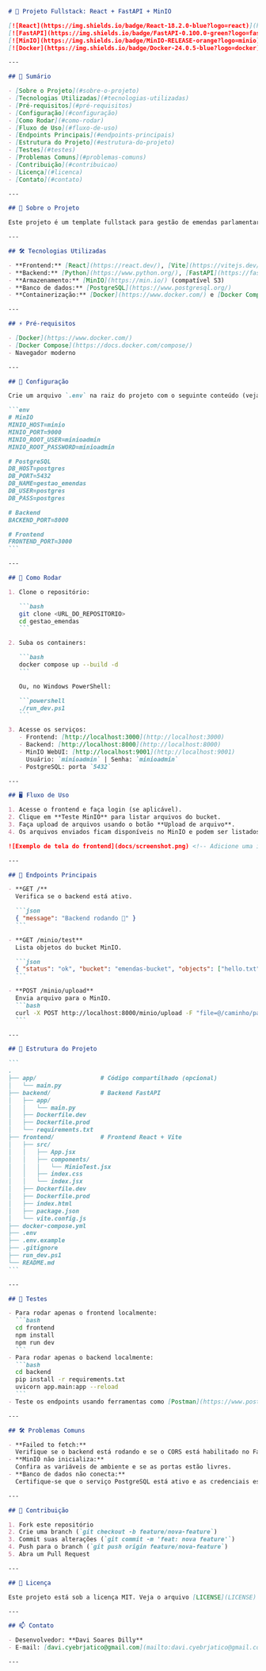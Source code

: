 ````markdown
# 🚀 Projeto Fullstack: React + FastAPI + MinIO

[![React](https://img.shields.io/badge/React-18.2.0-blue?logo=react)](https://react.dev/)
[![FastAPI](https://img.shields.io/badge/FastAPI-0.100.0-green?logo=fastapi)](https://fastapi.tiangolo.com/)
[![MinIO](https://img.shields.io/badge/MinIO-RELEASE-orange?logo=minio)](https://min.io/)
[![Docker](https://img.shields.io/badge/Docker-24.0.5-blue?logo=docker)](https://www.docker.com/)

---

## 📑 Sumário

- [Sobre o Projeto](#sobre-o-projeto)
- [Tecnologias Utilizadas](#tecnologias-utilizadas)
- [Pré-requisitos](#pré-requisitos)
- [Configuração](#configuração)
- [Como Rodar](#como-rodar)
- [Fluxo de Uso](#fluxo-de-uso)
- [Endpoints Principais](#endpoints-principais)
- [Estrutura do Projeto](#estrutura-do-projeto)
- [Testes](#testes)
- [Problemas Comuns](#problemas-comuns)
- [Contribuição](#contribuicao)
- [Licença](#licenca)
- [Contato](#contato)

---

## 📝 Sobre o Projeto

Este projeto é um template fullstack para gestão de emendas parlamentares, com upload de arquivos via MinIO, frontend em React (Vite) e backend em FastAPI. O objetivo é facilitar o armazenamento e consulta de documentos de forma segura e escalável.

---

## 🛠 Tecnologias Utilizadas

- **Frontend:** [React](https://react.dev/), [Vite](https://vitejs.dev/)
- **Backend:** [Python](https://www.python.org/), [FastAPI](https://fastapi.tiangolo.com/)
- **Armazenamento:** [MinIO](https://min.io/) (compatível S3)
- **Banco de dados:** [PostgreSQL](https://www.postgresql.org/)
- **Containerização:** [Docker](https://www.docker.com/) e [Docker Compose](https://docs.docker.com/compose/)

---

## ⚡ Pré-requisitos

- [Docker](https://www.docker.com/)
- [Docker Compose](https://docs.docker.com/compose/)
- Navegador moderno

---

## 🔧 Configuração

Crie um arquivo `.env` na raiz do projeto com o seguinte conteúdo (veja também `.env.example`):

```env
# MinIO
MINIO_HOST=minio
MINIO_PORT=9000
MINIO_ROOT_USER=minioadmin
MINIO_ROOT_PASSWORD=minioadmin

# PostgreSQL
DB_HOST=postgres
DB_PORT=5432
DB_NAME=gestao_emendas
DB_USER=postgres
DB_PASS=postgres

# Backend
BACKEND_PORT=8000

# Frontend
FRONTEND_PORT=3000
```

---

## 🏃 Como Rodar

1. Clone o repositório:

   ```bash
   git clone <URL_DO_REPOSITORIO>
   cd gestao_emendas
   ```

2. Suba os containers:

   ```bash
   docker compose up --build -d
   ```

   Ou, no Windows PowerShell:

   ```powershell
   ./run_dev.ps1
   ```

3. Acesse os serviços:
   - Frontend: [http://localhost:3000](http://localhost:3000)
   - Backend: [http://localhost:8000](http://localhost:8000)
   - MinIO WebUI: [http://localhost:9001](http://localhost:9001)  
     Usuário: `minioadmin` | Senha: `minioadmin`
   - PostgreSQL: porta `5432`

---

## 🖥️ Fluxo de Uso

1. Acesse o frontend e faça login (se aplicável).
2. Clique em **Teste MinIO** para listar arquivos do bucket.
3. Faça upload de arquivos usando o botão **Upload de arquivo**.
4. Os arquivos enviados ficam disponíveis no MinIO e podem ser listados no frontend.

![Exemplo de tela do frontend](docs/screenshot.png) <!-- Adicione uma imagem real do seu projeto aqui -->

---

## 🔗 Endpoints Principais

- **GET /**  
  Verifica se o backend está ativo.

  ```json
  { "message": "Backend rodando 🚀" }
  ```

- **GET /minio/test**  
  Lista objetos do bucket MinIO.

  ```json
  { "status": "ok", "bucket": "emendas-bucket", "objects": ["hello.txt"] }
  ```

- **POST /minio/upload**  
  Envia arquivo para o MinIO.
  ```bash
  curl -X POST http://localhost:8000/minio/upload -F "file=@/caminho/para/seu/arquivo.txt"
  ```

---

## 📂 Estrutura do Projeto

```
.
├── app/                  # Código compartilhado (opcional)
│   └── main.py
├── backend/              # Backend FastAPI
│   ├── app/
│   │   └── main.py
│   ├── Dockerfile.dev
│   ├── Dockerfile.prod
│   └── requirements.txt
├── frontend/             # Frontend React + Vite
│   ├── src/
│   │   ├── App.jsx
│   │   ├── components/
│   │   │   └── MinioTest.jsx
│   │   ├── index.css
│   │   └── index.jsx
│   ├── Dockerfile.dev
│   ├── Dockerfile.prod
│   ├── index.html
│   ├── package.json
│   └── vite.config.js
├── docker-compose.yml
├── .env
├── .env.example
├── .gitignore
├── run_dev.ps1
└── README.md
```

---

## 🧪 Testes

- Para rodar apenas o frontend localmente:
  ```bash
  cd frontend
  npm install
  npm run dev
  ```
- Para rodar apenas o backend localmente:
  ```bash
  cd backend
  pip install -r requirements.txt
  uvicorn app.main:app --reload
  ```
- Teste os endpoints usando ferramentas como [Postman](https://www.postman.com/) ou `curl`.

---

## 🛠️ Problemas Comuns

- **Failed to fetch:**  
  Verifique se o backend está rodando e se o CORS está habilitado no FastAPI.
- **MinIO não inicializa:**  
  Confira as variáveis de ambiente e se as portas estão livres.
- **Banco de dados não conecta:**  
  Certifique-se que o serviço PostgreSQL está ativo e as credenciais estão corretas.

---

## 🤝 Contribuição

1. Fork este repositório
2. Crie uma branch (`git checkout -b feature/nova-feature`)
3. Commit suas alterações (`git commit -m 'feat: nova feature'`)
4. Push para o branch (`git push origin feature/nova-feature`)
5. Abra um Pull Request

---

## 📄 Licença

Este projeto está sob a licença MIT. Veja o arquivo [LICENSE](LICENSE) para mais detalhes.

---

## 📫 Contato

- Desenvolvedor: **Davi Soares Dilly**
- E-mail: [davi.cyebrjatico@gmail.com](mailto:davi.cyebrjatico@gmail.com)

---
````
